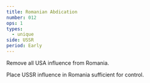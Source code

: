 ```yaml
---
title: Romanian Abdication
number: 012
ops: 1
types:
  - unique
side: USSR
period: Early
---
```

Remove all USA influence from Romania.

Place USSR influence in Romania sufficient for control.
